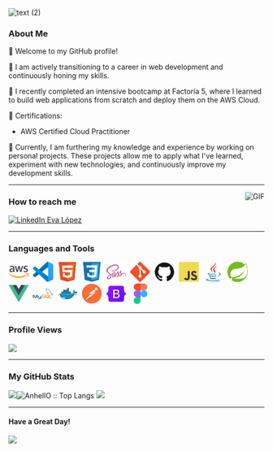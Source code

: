 
![text (2)](https://github.com/EvaMLopez/EvaMLopez/assets/146746288/531c0587-1db9-4005-a083-41a8298d827a)
### About Me

🤗 Welcome to my GitHub profile!

🔭 I am actively transitioning to a career in web development and continuously honing my skills.

🌱 I recently completed an intensive bootcamp at Factoría 5, where I learned to build web applications from scratch and deploy them on the AWS Cloud.

💼 Certifications:

- AWS Certified Cloud Practitioner
  
🚀 Currently, I am furthering my knowledge and experience by working on personal projects. These projects allow me to apply what I've learned, experiment with new technologies, and continuously improve my development skills.

***
 <img align="right" alt="GIF" src="https://i.pinimg.com/originals/e4/26/70/e426702edf874b181aced1e2fa5c6cde.gif" />
 
 ### How to reach me

<a href="https://www.linkedin.com/in/eva-m-l%C3%B3pez/"><img alt="LinkedIn Eva López" src="https://img.shields.io/badge/LinkedIn-Eva%20López-blue?style=flat-square&logo=linkedin"></a>

***
### Languages and Tools
<div> 
    <img src="https://github.com/devicons/devicon/blob/master/icons/amazonwebservices/amazonwebservices-original-wordmark.svg" title="AWS" alt="AWS" width="40" height="40"/>&nbsp;
    <img src="https://github.com/devicons/devicon/blob/master/icons/vscode/vscode-original.svg" title="VSCODE" alt="VSCODE" width="40" height="40"/>&nbsp;
    <img src="https://github.com/devicons/devicon/blob/master/icons/html5/html5-original.svg" title="HTML5" alt="HTML" width="40" height="40"/>&nbsp;
    <img src="https://github.com/devicons/devicon/blob/master/icons/css3/css3-original.svg" title="css3" alt="css3" width="40" height="40"/>&nbsp;
    <img src="https://github.com/devicons/devicon/blob/master/icons/sass/sass-original.svg" title="SASS" alt="SASS" width="40" height="40"/>&nbsp;
    <img src="https://github.com/devicons/devicon/blob/master/icons/git/git-original.svg"  title="GIT" alt="GIT" width="40" height="40"/>&nbsp;
    <img src="https://github.com/devicons/devicon/blob/master/icons/github/github-original.svg" title="github" alt="github" width="40" height="40"/>&nbsp;
    <img src="https://github.com/devicons/devicon/blob/master/icons/javascript/javascript-original.svg" title="JS" alt="JS" width="40" height="40"/>&nbsp;
    <img src="https://github.com/devicons/devicon/blob/master/icons/java/java-original.svg" title="java" alt="java" width="40" height="40"/>&nbsp;
    <img src="https://github.com/devicons/devicon/blob/master/icons/spring/spring-original.svg" title="spring" alt="spring" width="40" height="40"/>&nbsp;
    <img src="https://github.com/devicons/devicon/blob/master/icons/vuejs/vuejs-original.svg" title="vuejs" alt="vuejs" width="40" height="40"/>&nbsp;
    <img src="https://github.com/devicons/devicon/blob/master/icons/mysql/mysql-original-wordmark.svg" title="mysql" alt="mysql" width="40" height="40"/>&nbsp;
    <img src="https://github.com/devicons/devicon/blob/master/icons/docker/docker-original.svg" title="docker" alt="docker" width="40" height="40"/>&nbsp;
    <img src="https://github.com/devicons/devicon/blob/master/icons/postman/postman-original.svg" title="postman" alt="postman" width="40" height="40"/>&nbsp;
    <img src="https://github.com/devicons/devicon/blob/master/icons/bootstrap/bootstrap-original.svg" title="bootstrap" alt="bootstrap" width="40" height="40"/>&nbsp;
    <img src="https://github.com/devicons/devicon/blob/master/icons/figma/figma-original.svg" title="figma" alt="figma" width="40" height="40"/>&nbsp;
</div>

***
### Profile Views             
<img align="center" height="25" src="https://profile-counter.glitch.me/EvaMLopez/count.svg"/>

***
### My GitHub Stats
<img align="left" src="https://github-readme-stats.vercel.app/api?username=EvaMLopez&theme=tokyonight&show_icons=true" />
<img float="right" src="https://github-readme-stats.vercel.app/api/top-langs/?username=EvaMLopez&langs_count=10&theme=tokyonight&layout=compact" alt="AnhellO :: Top Langs" />
<img float="right" src="https://github-readme-streak-stats.herokuapp.com/?user=EvaMLopez&theme=tokyonight&layout=compact" />

***
#### Have a Great Day! 
<img float="center" src="https://user-images.githubusercontent.com/74038190/212284158-e840e285-664b-44d7-b79b-e264b5e54825.gif" />




